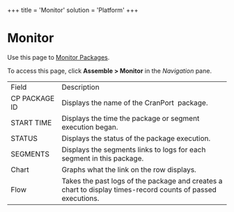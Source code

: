 +++
title = 'Monitor'
solution = 'Platform'
+++

# Monitor

<div class="use">

Use this page to [Monitor Packages](Monitor_Packages).

</div>

To access this page, click <span style="font-weight: bold;">Assemble \>
Monitor</span> in the
<span style="font-style: italic;">Navigation</span>
pane.

|               |                                                                                                             |
| ------------- | ----------------------------------------------------------------------------------------------------------- |
| Field         | Description                                                                                                 |
| CP PACKAGE ID | Displays the name of the CranPort  package.                                                                 |
| START TIME    | Displays the time the package or segment execution began.                                                   |
| STATUS        | Displays the status of the package execution.                                                               |
| SEGMENTS      | Displays the segments links to logs for each segment in this package.                                       |
| Chart         | Graphs what the link on the row displays.                                                                   |
| Flow          | Takes the past logs of the package and creates a chart to display times-record counts of passed executions. |
